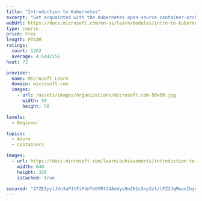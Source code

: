 ```yaml
---
title: "Introduction to Kubernetes"
excerpt: "Get acquainted with the Kubernetes open-source container-orchestration system for automating application deployment, scaling, and management."
webUrl: https://docs.microsoft.com/en-us/learn/modules/intro-to-kubernetes/
type: course
price: Free
length: PT53M
ratings:
  count: 1262
  average: 4.6442156
heat: 72

provider:
  name: Microsoft Learn
  domain: microsoft.com
  images:
    - url: /assets/images/organizations/microsoft.com-50x50.jpg
      width: 50
      height: 50

levels:
  - Beginner

topics:
  - Azure
  - Containers

images:
  - url: https://docs.microsoft.com/learn/achievements/introduction-to-kubernetes-social.png
    width: 640
    height: 320
    isCached: true

secured: "Z7ZE1pylJVn3aP1tFiPdnYs0YRt54AoUys9nZN1cXnp3zt/lFZ2JqMwuoIhygEf5OoBOhuXDtFPxECgrbYt9CVhZcv26DnQ7xLix884hDOWqPB21aaLlTBKIQyprbV2+EsjvHLZwX3HBmYJNd7AyIoJpGDEl6uLVxQb9TxeOliAPFYRRnFSu74EjlDow0dG+MZ5MLKx/fWekFMEmNkwfDV9oxksjfqVhNvy20a5UIhZbQrpTcTc+8z8uuX6hhaPPPzt/fcVyoA9HIcGGPjZA26F4EFg9WTxUCqS3rV5ot1KCK29TtFKGsKhPLEkwC213PJFfoWom0PzHZ4SURnol/0F+HptW9AAaawgNkU6JkdPIIDDl71v7cWFU6Qo5qYsEZxJ8BxDLH398KS8TIAR18jPOad1WLlC6HU24BK9V1Us=;G/EvycGihOnhZPd20BTFMg=="
---
```


